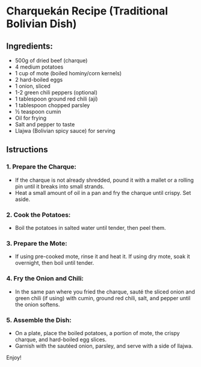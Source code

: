 # Charquekán Recipe (Traditional Bolivian Dish)

## Ingredients:

- 500g of dried beef (charque)
- 4 medium potatoes
- 1 cup of mote (boiled  hominy/corn kernels)
- 2 hard-boiled eggs
- 1 onion, sliced
- 1-2 green chili peppers (optional)
- 1 tablespoon ground red chili (ají)
- 1 tablespoon chopped parsley
- ½ teaspoon cumin
- Oil for frying
- Salt and pepper to taste
- Llajwa (Bolivian spicy sauce) for serving
## Istructions
### 1. Prepare the Charque:
- If the charque is not already shredded, pound it with a mallet or a rolling pin until it breaks into small strands.
- Heat a small amount of oil in a pan and fry the charque until crispy. Set aside.

### 2. Cook the Potatoes:
- Boil the potatoes in salted water until tender, then peel them.

### 3. Prepare the Mote:
- If using pre-cooked mote, rinse it and heat it. If using dry mote, soak it overnight, then boil until tender.

### 4. Fry the Onion and Chili:
- In the same pan where you fried the charque, sauté the sliced onion and green chili (if using) with cumin, ground red chili, salt, and pepper until the onion softens.

### 5. Assemble the Dish:
- On a plate, place the boiled potatoes, a portion of mote, the crispy charque, and hard-boiled egg slices.
- Garnish with the sautéed onion, parsley, and serve with a side of llajwa.

Enjoy!
